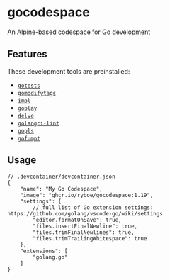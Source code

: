# gocodespace

An Alpine-based codespace for Go development

## Features

These development tools are preinstalled:

* [`gotests`](github.com/cweill/gotests)
* [`gomodifytags`](github.com/fatih/gomodifytags)
* [`impl`](github.com/josharian/impl)
* [`goplay`](github.com/haya14busa/goplay)
* [`delve`](github.com/go-delve/delve/)
* [`golangci-lint`](github.com/golangci/golangci-lint)
* [`gopls`](https://github.com/golang/tools/blob/master/gopls)
* [`gofumpt`](https://github.com/mvdan/gofumpt)

## Usage

```jsonc
// .devcontainer/devcontainer.json
{
    "name": "My Go Codespace",
    "image": "ghcr.io/ryboe/gocodespace:1.19",
    "settings": {
        // full list of Go extension settings: https://github.com/golang/vscode-go/wiki/settings
        "editor.formatOnSave": true,
        "files.insertFinalNewline": true,
        "files.trimFinalNewlines": true,
        "files.trimTrailingWhitespace": true
    },
    "extensions": [
        "golang.go"
    ]
}
```
